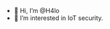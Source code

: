 - 👋 Hi, I’m @H4lo
- 👀 I’m interested in IoT security.

<!---
H4lo/H4lo is a ✨ special ✨ repository because its `README.md` (this file) appears on your GitHub profile.
You can click the Preview link to take a look at your changes.
--->
